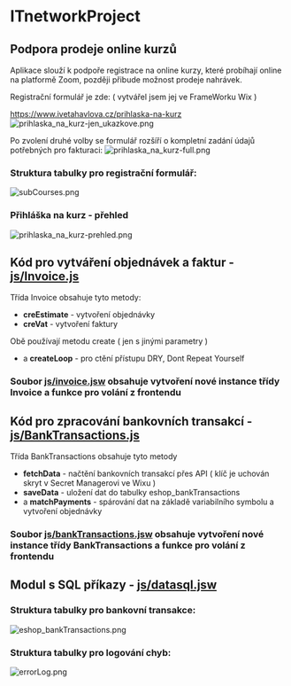 # ITnetworkProject
## Podpora prodeje online kurzů

Aplikace slouží k podpoře registrace na online kurzy, které probíhají online na platformě Zoom, později přibude možnost prodeje nahrávek.

Registrační formulář je zde:
( vytvářel jsem jej ve FrameWorku Wix )

https://www.ivetahavlova.cz/prihlaska-na-kurz
![prihlaska_na_kurz-jen_ukazkove.png](img/prihlaska_na_kurz-jen_ukazkove.png)

Po zvolení druhé volby se formulář rozšíří o kompletní zadání údajů potřebných pro fakturaci:
![prihlaska_na_kurz-full.png](img/prihlaska_na_kurz-full.png)

### Struktura tabulky pro registrační formulář:
![subCourses.png](img/subCourses.png)

### Přihláška na kurz - přehled
![prihlaska_na_kurz-prehled.png](img/prihlaska_na_kurz-prehled.png)

## Kód pro vytváření objednávek a faktur - [js/Invoice.js](js/Invoice.js)

Třída Invoice obsahuje tyto metody:
- **creEstimate** - vytvoření objednávky 
- **creVat** - vytvoření faktury

Obě používají metodu create ( jen s jinými parametry )
- a **createLoop** - pro ctění přístupu DRY, Dont Repeat Yourself

### Soubor [js/invoice.jsw](js/invoice.jsw) obsahuje vytvoření nové instance třídy Invoice a funkce pro volání z frontendu

## Kód pro zpracování bankovních transakcí - [js/BankTransactions.js](js/BankTransactions.js)

Třída BankTransactions obsahuje tyto metody
- **fetchData** - načtění bankovních transakcí přes API ( klíč je uchován skryt v Secret Managerovi ve Wixu )
- **saveData** - uložení dat do tabulky eshop_bankTransactions
- a **matchPayments** - spárování dat na základě variabilního symbolu a vytvoření objednávky

### Soubor [js/bankTransactions.jsw](js/bankTransactions.jsw) obsahuje vytvoření nové instance třídy BankTransactions a funkce pro volání z frontendu

## Modul s SQL příkazy - [js/datasql.jsw](js/datasql.jsw)

### Struktura tabulky pro bankovní transakce:
![eshop_bankTransactions.png](img/eshop_bankTransactions.png)

### Struktura tabulky pro logování chyb:
![errorLog.png](img/errorLog.png)

